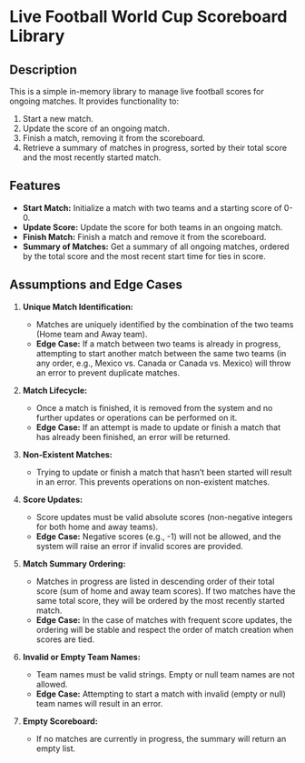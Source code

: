 # Live Football World Cup Scoreboard Library

## Description
This is a simple in-memory library to manage live football scores for ongoing matches. It provides functionality to:
1. Start a new match.
2. Update the score of an ongoing match.
3. Finish a match, removing it from the scoreboard.
4. Retrieve a summary of matches in progress, sorted by their total score and the most recently started match.

## Features
- **Start Match:** Initialize a match with two teams and a starting score of 0-0.
- **Update Score:** Update the score for both teams in an ongoing match.
- **Finish Match:** Finish a match and remove it from the scoreboard.
- **Summary of Matches:** Get a summary of all ongoing matches, ordered by the total score and the most recent start time for ties in score.

## Assumptions and Edge Cases

1. **Unique Match Identification:**
    - Matches are uniquely identified by the combination of the two teams (Home team and Away team).
    - **Edge Case:** If a match between two teams is already in progress, attempting to start another match between the same two teams (in any order, e.g., Mexico vs. Canada or Canada vs. Mexico) will throw an error to prevent duplicate matches.

2. **Match Lifecycle:**
    - Once a match is finished, it is removed from the system and no further updates or operations can be performed on it.
    - **Edge Case:** If an attempt is made to update or finish a match that has already been finished, an error will be returned.

3. **Non-Existent Matches:**
    - Trying to update or finish a match that hasn’t been started will result in an error. This prevents operations on non-existent matches.

4. **Score Updates:**
    - Score updates must be valid absolute scores (non-negative integers for both home and away teams).
    - **Edge Case:** Negative scores (e.g., -1) will not be allowed, and the system will raise an error if invalid scores are provided.

5. **Match Summary Ordering:**
    - Matches in progress are listed in descending order of their total score (sum of home and away team scores). If two matches have the same total score, they will be ordered by the most recently started match.
    - **Edge Case:** In the case of matches with frequent score updates, the ordering will be stable and respect the order of match creation when scores are tied.

6. **Invalid or Empty Team Names:**
    - Team names must be valid strings. Empty or null team names are not allowed.
    - **Edge Case:** Attempting to start a match with invalid (empty or null) team names will result in an error.

7. **Empty Scoreboard:**
    - If no matches are currently in progress, the summary will return an empty list.

